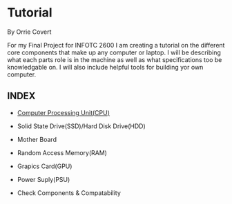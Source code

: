 # Tutorial
By Orrie Covert

For my Final Project for INFOTC 2600 I am creating a tutorial on the different core components that make up any computer or laptop. I will be describing what each parts role is in the machine as well as what specifications too be knowledgable on. I will also include helpful tools for building yor own computer. 

## INDEX

* [Computer Processing Unit(CPU)](../Covert_CPU.md)

* Solid State Drive(SSD)/Hard Disk Drive(HDD)

* Mother Board

* Random Access Memory(RAM)

* Grapics Card(GPU)

* Power Suply(PSU)

* Check Components & Compatability

